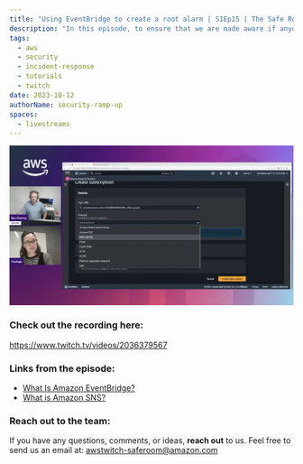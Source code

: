 ```yaml
---
title: "Using EventBridge to create a root alarm | S1Ep15 | The Safe Room - Security Ramp-Up"
description: "In this episode, to ensure that we are made aware if anyone logs in as root we set up an alarm using AWS Event Bridge and SNS."
tags:
  - aws
  - security
  - incident-response
  - tutorials
  - twitch
date: 2023-10-12
authorName: security-ramp-up
spaces:
  - livestreams
---
```


![Screenshot from the stream](images/episode-15.webp)


### Check out the recording here:

https://www.twitch.tv/videos/2036379567

### Links from the episode:

- [What Is Amazon EventBridge?](https://docs.aws.amazon.com/eventbridge/latest/userguide/eb-what-is.html)
- [What is Amazon SNS?](https://docs.aws.amazon.com/sns/latest/dg/welcome.html)



### Reach out to the team:

If you have any questions, comments, or ideas, **reach out** to us. Feel free to send us an email at: [awstwitch-saferoom@amazon.com](mailto:awstwitch-saferoom@amazon.com)

